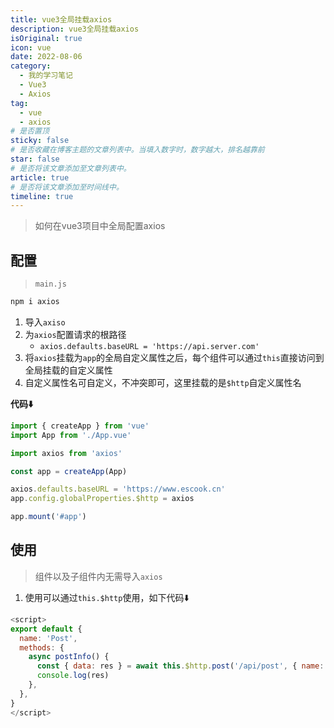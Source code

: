 ```yaml
---
title: vue3全局挂载axios
description: vue3全局挂载axios
isOriginal: true
icon: vue
date: 2022-08-06
category:
  - 我的学习笔记
  - Vue3
  - Axios
tag:
  - vue
  - axios
# 是否置顶
sticky: false
# 是否收藏在博客主题的文章列表中。当填入数字时，数字越大，排名越靠前
star: false
# 是否将该文章添加至文章列表中。
article: true
# 是否将该文章添加至时间线中。
timeline: true
---
```

<CountView></CountView>


> 如何在vue3项目中全局配置axios

<!-- more -->



## 配置

> `main.js`

```sh
npm i axios
```

1. 导入`axiso`
2. 为`axios`配置请求的根路径
   - `axios.defaults.baseURL = 'https://api.server.com'`
3. 将`axios`挂载为`app`的全局自定义属性之后，每个组件可以通过`this`直接访问到全局挂载的自定义属性
4. 自定义属性名可自定义，不冲突即可，这里挂载的是`$http`自定义属性名

**代码:arrow_down:**

```js {4,8-9}
import { createApp } from 'vue'
import App from './App.vue'

import axios from 'axios'

const app = createApp(App)

axios.defaults.baseURL = 'https://www.escook.cn'
app.config.globalProperties.$http = axios

app.mount('#app')
```

## 使用

> 组件以及子组件内无需导入`axios`

1. 使用可以通过`this.$http`使用，如下代码:arrow_down:

```js {6}
<script>
export default {
  name: 'Post',
  methods: {
    async postInfo() {
      const { data: res } = await this.$http.post('/api/post', { name: 'zs', age: 20 })
      console.log(res)
    },
  },
}
</script>
```

